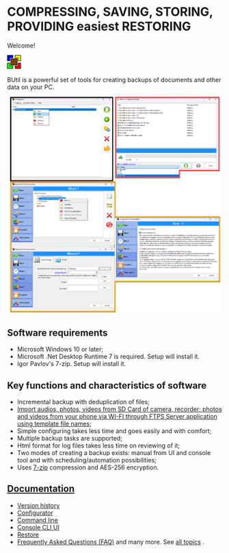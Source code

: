 # COMPRESSING, SAVING, STORING, PROVIDING easiest RESTORING

Welcome!

![BUtil Logotype](./help/Readme%20Assets/Logotype.bmp)

BUtil is a powerful set of tools for creating backups of documents and other data on your PC.

![The main window of configurator, backup ui master](./help/Readme%20Assets/Screenshot%201.png)

## Software requirements

- Microsoft Windows 10 or later;
- Microsoft .Net Desktop Runtime 7 is required. Setup will install it.
- Igor Pavlov's 7-zip. Setup will install it.

## Key functions and characteristics of software

- Incremental backup with deduplication of files;
- [Import audios, photos, videos from SD Card of camera, recorder; photos and videos from your phone via WI-FI through FTPS Server application using template file names](./help/Configure/Import%20media%20task.md);
- Simple configuring takes less time and goes easily and with comfort;
- Multiple backup tasks are supported;
- Html format for log files takes less time on reviewing of it;
- Two modes of creating a backup exists: manual from UI and console tool and with scheduling/automation possibilities;
- Uses [7-zip](https://www.7-zip.org/) compression and AES-256 encryption.

## [Documentation](https://github.com/drweb86/butil/blob/master/help/TOC.md)

- [Version history](./help/Other/Version%20History%20(Changelog).md)
- [Configurator](./help/Configure/Configurator.md)
- [Command line](./help/Console%20line.md)
- [Console CLI UI](./help/Configure/Console%20CLI%20UI.md)
- [Restore](./help/Restore/Restoration%20Wizard.md)
- [Frequently Asked Questions (FAQ)](./help/Other/Frequently%20Asked%20Questions.md)
and many more. See [all topics](./help/TOC.md) .
